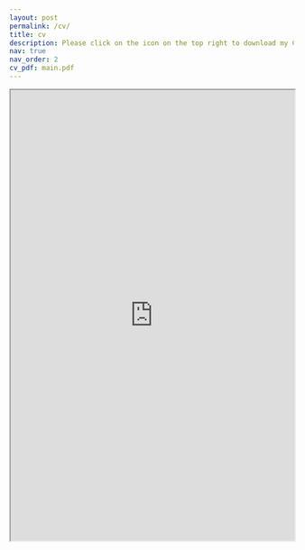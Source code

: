 ```yaml
---
layout: post
permalink: /cv/
title: cv
description: Please click on the icon on the top right to download my CV if it does not show up in your browser.
nav: true
nav_order: 2
cv_pdf: main.pdf
---
```

<div style="width: 100%; height:800">
<iframe src="https://sushantsinghss.github.io//assets/pdf/main.pdf" width="100%" height="800"></iframe>
</div>
